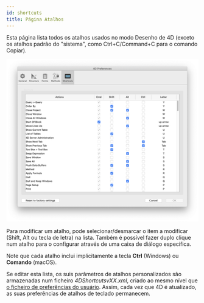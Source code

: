 ```yaml
---
id: shortcuts
title: Página Atalhos
---
```


Esta página lista todos os atalhos usados no modo Desenho de 4D (exceto os atalhos padrão do "sistema", como Ctrl+C/Command+C para o comando Copiar).

![](../assets/en/Preferences/shortcuts.png)

Para modificar um atalho, pode selecionar/desmarcar o item a modificar (Shift, Alt ou tecla de letra) na lista. Também é possível fazer duplo clique num atalho para o configurar através de uma caixa de diálogo específica.

Note que cada atalho inclui implicitamente a tecla **Ctrl** (Windows) ou **Comando** (macOS).

Se editar esta lista, os suis parâmetros de atalhos personalizados são armazenadas num ficheiro *4DShortcutsvXX.xml*, criado ao mesmo nível que [o ficheiro de preferências do usuário](overview.md#storage). Assim, cada vez que 4D é atualizado, as suas preferências de atalhos de teclado permanecem. 